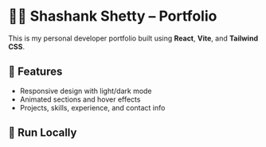 # 🧑‍💻 Shashank Shetty – Portfolio

This is my personal developer portfolio built using **React**, **Vite**, and **Tailwind CSS**.

## 🔧 Features

- Responsive design with light/dark mode
- Animated sections and hover effects
- Projects, skills, experience, and contact info

## 🚀 Run Locally


